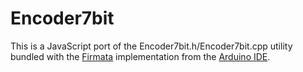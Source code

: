 # Encoder7bit

This is a JavaScript port of the Encoder7bit.h/Encoder7bit.cpp utility bundled with the [Firmata](http://www.firmata.org/) implementation from the [Arduino IDE](http://arduino.cc/en/main/software).
